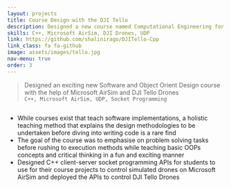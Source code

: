 ```yaml
---
layout: projects
title: Course Design with the DJI Tello
description: Designed a new course named Computational Engineering for the ECE Department @Virginia Tech <br /> 
skills: C++, Microsoft AirSim, DJI Drones, UDP
link: https://github.com/shalinirago/DJITello-Cpp
link_class: fa fa-github
image: assets/images/tello.jpg 
nav-menu: true
order: 3
---
```


<!-- Main -->
<div id="main" class="alt">
<div class="inner">
	<blockquote>Designed an exciting new Software and Object Orient Design course with the help of Microsoft AirSim and DJI Tello Drones <br />
	<code>C++, Microsoft AirSim, UDP, Socket Programming</code>
	</blockquote>
</div>
<section>
	<div class="inner"><span class="image fit"><img src="https://github.com/shalinirago/portfolio/blob/main/tello_desc.gif/" alt="" data-position="center center" /></span>
	</div> <!-- -->
		<div class="content">
			<div class="inner">
				<div class="box">
				<ul>
					<li>While courses exist that teach software implementations, a holistic teaching method that explains the design methodologies to be undertaken before diving into writing code is a rare find</li>
					<li>The goal of the course was to emphasise on problem solving tasks before rushing to execution methods while teaching basic OOPs concepts and critical thinking in a fun and exciting manner</li>
					<li>Designed C++ client-server socket programming APIs for students to use for their course projects to control simulated drones on Microsoft AirSim and deployed the APIs to control DJI Tello Drones</li>
				</ul>	
				</div>	
			</div>
	</div>
</section> 

</div>
